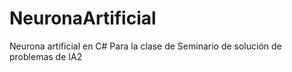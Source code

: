 # NeuronaArtificial
Neurona artificial en C#
Para la clase de Seminario de solución de problemas de IA2
